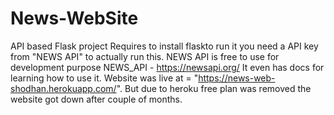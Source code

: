 # News-WebSite 
API based Flask project
Requires to install flaskto run it
you need a API key from "NEWS API" to actually run this.
NEWS API is free to use for development purpose 
NEWS_API - https://newsapi.org/
It even has docs for learning how to use it.
Website was live at = "https://news-web-shodhan.herokuapp.com/". But due to heroku free plan was removed the website got down after couple of months.
